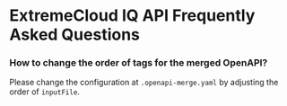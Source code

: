 # ExtremeCloud IQ API Frequently Asked Questions

### How to change the order of tags for the merged OpenAPI?
Please change the configuration at `.openapi-merge.yaml` by adjusting the order of `inputFile`.


